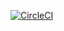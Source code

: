 [![CircleCI](https://circleci.com/gh/Huma97/Andrew_repository.svg?style=svg)](https://circleci.com/gh/Huma97/Andrew_repository)
